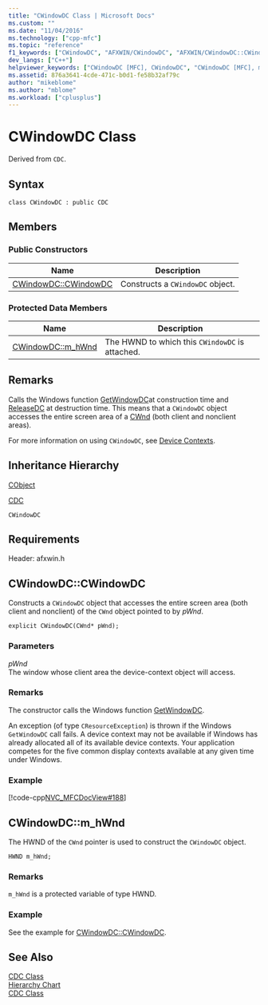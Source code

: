 ```yaml
---
title: "CWindowDC Class | Microsoft Docs"
ms.custom: ""
ms.date: "11/04/2016"
ms.technology: ["cpp-mfc"]
ms.topic: "reference"
f1_keywords: ["CWindowDC", "AFXWIN/CWindowDC", "AFXWIN/CWindowDC::CWindowDC", "AFXWIN/CWindowDC::m_hWnd"]
dev_langs: ["C++"]
helpviewer_keywords: ["CWindowDC [MFC], CWindowDC", "CWindowDC [MFC], m_hWnd"]
ms.assetid: 876a3641-4cde-471c-b0d1-fe58b32af79c
author: "mikeblome"
ms.author: "mblome"
ms.workload: ["cplusplus"]
---
```

# CWindowDC Class
Derived from `CDC`.  
  
## Syntax  
  
```  
class CWindowDC : public CDC  
```  
  
## Members  
  
### Public Constructors  
  
|Name|Description|  
|----------|-----------------|  
|[CWindowDC::CWindowDC](#cwindowdc)|Constructs a `CWindowDC` object.|  
  
### Protected Data Members  
  
|Name|Description|  
|----------|-----------------|  
|[CWindowDC::m_hWnd](#m_hwnd)|The HWND to which this `CWindowDC` is attached.|  
  
## Remarks  
 Calls the Windows function [GetWindowDC](http://msdn.microsoft.com/library/windows/desktop/dd144947\(v=vs.85\).aspx)at construction time and [ReleaseDC](http://msdn.microsoft.com/library/windows/desktop/dd162920\(v=vs.85\).aspx) at destruction time. This means that a `CWindowDC` object accesses the entire screen area of a [CWnd](../../mfc/reference/cwnd-class.md) (both client and nonclient areas).  
  
 For more information on using `CWindowDC`, see [Device Contexts](../../mfc/device-contexts.md).  
  
## Inheritance Hierarchy  
 [CObject](../../mfc/reference/cobject-class.md)  
  
 [CDC](../../mfc/reference/cdc-class.md)  
  
 `CWindowDC`  
  
## Requirements  
 Header: afxwin.h  
  
##  <a name="cwindowdc"></a>  CWindowDC::CWindowDC  
 Constructs a `CWindowDC` object that accesses the entire screen area (both client and nonclient) of the `CWnd` object pointed to by *pWnd*.  
  
```  
explicit CWindowDC(CWnd* pWnd);
```  
  
### Parameters  
 *pWnd*  
 The window whose client area the device-context object will access.  
  
### Remarks  
 The constructor calls the Windows function [GetWindowDC](http://msdn.microsoft.com/library/windows/desktop/dd144947).  
  
 An exception (of type `CResourceException`) is thrown if the Windows `GetWindowDC` call fails. A device context may not be available if Windows has already allocated all of its available device contexts. Your application competes for the five common display contexts available at any given time under Windows.  
  
### Example  
 [!code-cpp[NVC_MFCDocView#188](../../mfc/codesnippet/cpp/cwindowdc-class_1.cpp)]  
  
##  <a name="m_hwnd"></a>  CWindowDC::m_hWnd  
 The HWND of the `CWnd` pointer is used to construct the `CWindowDC` object.  
  
```  
HWND m_hWnd;  
```  
  
### Remarks  
 `m_hWnd` is a protected variable of type HWND.  
  
### Example  
  See the example for [CWindowDC::CWindowDC](#cwindowdc).  
  
## See Also  
 [CDC Class](../../mfc/reference/cdc-class.md)   
 [Hierarchy Chart](../../mfc/hierarchy-chart.md)   
 [CDC Class](../../mfc/reference/cdc-class.md)
